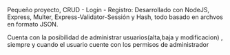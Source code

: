 Pequeño proyecto, CRUD - Login - Registro: Desarrollado con NodeJS, Express, Multer, Express-Validator-Sessión y Hash, todo basado en archvos en formato JSON.

Cuenta con la posibilidad de administrar usuarios(alta,baja y modificacion) , siempre y cuando el usuario cuente con los permisos de administrador
